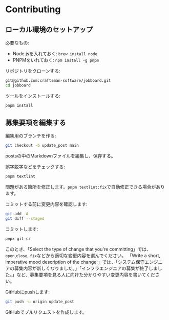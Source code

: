 # Contributing

## ローカル環境のセットアップ

必要なもの:

- Node.jsを入れておく: `brew install node`
- PNPMをいれておく: `npm install -g pnpm`

リポジトリをクローンする:

```bash
git@github.com:craftsman-software/jobboard.git
cd jobboard
```

ツールをインストールする:

```bash
pnpm install
```

## 募集要項を編集する

編集用のブランチを作る:

```bash
git checkout -b update_post main
```

postsの中のMarkdownファイルを編集し、保存する。

誤字脱字などをチェックする:

```bash
pnpm textlint
```

問題がある箇所を修正します。`pnpm textlint:fix`で自動修正できる場合があります。

コミットする前に変更内容を確認します:

```bash
git add -A
git diff --staged
```

コミットします:

```bash
pnpx git-cz
```

このとき、「Select the type of change that you're committing」では、`open`,`close`, `fix`などから適切な変更内容を選んでください。
「Write a short, imperative mood description of the change:」では、「システム保守エンジニアの募集内容が新しくなりました。」「インフラエンジニアの募集が終了しました。」など、募集要項を見る人に向けた分かりやすい変更内容を書いてください。

GitHubにpushします:

```bash
git push -u origin update_post
```

GitHubでプルリクエストを作成します。
